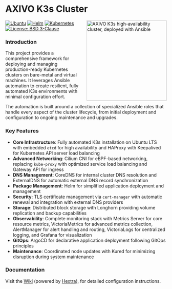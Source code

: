 # AXIVO K3s Cluster

<a href="https://axivo.com/k3s-cluster">
  <img align="right" width="250" height="250" style="margin: 0 0 10px 10px;" src="https://raw.githubusercontent.com/axivo/k3s-cluster/main/docs/images/logo-services.svg" alt="AXIVO K3s high-availability cluster, deployed with Ansible" />
<a/>

[![Ubuntu](https://img.shields.io/badge/Ubuntu-LTS-orange?style=flat&logo=ubuntu&logoColor=white)](https://ubuntu.com/)
[![Helm](https://img.shields.io/badge/Helm-v3-0F1689?style=flat&logo=helm&logoColor=white)](https://helm.sh)
[![Kubernetes](https://img.shields.io/badge/kubernetes-%23326ce5.svg?style=flat&logo=kubernetes&logoColor=white)](https://kubernetes.io)
[![License: BSD 3-Clause](https://img.shields.io/badge/License-BSD%203--Clause-blue.svg?style=flat&logo=opensourceinitiative&logoColor=white)](https://github.com/axivo/k3s-cluster/blob/main/LICENSE)

### Introduction

This project provides a comprehensive framework for deploying and managing production-ready Kubernetes clusters on bare-metal and virtual machines. It leverages Ansible automation to create resilient, fully automated K3s environments with minimal configuration effort.

The automation is built around a collection of specialized Ansible roles that handle every aspect of the cluster lifecycle, from initial deployment and configuration to ongoing maintenance and upgrades.

### Key Features

- **Core Infrastructure**: Fully automated K3s installation on Ubuntu LTS with embedded `etcd` for high availability and HAProxy with Keepalived for Kubernetes API server load balancing
- **Advanced Networking**: Cilium CNI for eBPF-based networking, replacing `kube-proxy` with optimized service load balancing and Gateway API for ingress
- **DNS Management**: CoreDNS for internal cluster DNS resolution and ExternalDNS for automatic external DNS record synchronization
- **Package Management**: Helm for simplified application deployment and management
- **Security**: TLS certificate management via `cert-manager` with automatic renewal and integration with external DNS providers
- **Storage**: Distributed block storage with Longhorn providing volume replication and backup capabilities
- **Observability**: Complete monitoring stack with Metrics Server for core resource metrics, VictoriaMetrics for advanced metrics collection, AlertManager for alert handling and routing, VictoriaLogs for centralized logging, and Grafana for visualization
- **GitOps**: ArgoCD for declarative application deployment following GitOps principles
- **Maintenance**: Coordinated node updates with Kured for minimizing disruption during system maintenance

### Documentation

Visit the [Wiki](https://axivo.com/k3s-cluster) (powered by [Hextra](https://github.com/imfing/hextra)), for detailed configuration instructions.
